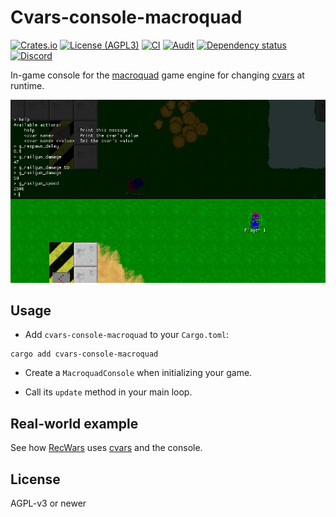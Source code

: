 # Cvars-console-macroquad

[![Crates.io](https://img.shields.io/crates/v/cvars-console-macroquad)](https://crates.io/crates/cvars-console-macroquad)
[![License (AGPL3)](https://img.shields.io/github/license/martin-t/cvars)](https://github.com/martin-t/cvars/blob/master/LICENSE)
[![CI](https://github.com/martin-t/cvars/workflows/CI-macroquad/badge.svg)](https://github.com/martin-t/cvars/actions)
[![Audit](https://github.com/martin-t/cvars/workflows/audit-macroquad/badge.svg)](https://rustsec.org/)
[![Dependency status](https://deps.rs/repo/github/martin-t/cvars/status.svg?path=cvars-console-macroquad)](https://deps.rs/repo/github/martin-t/cvars?path=cvars-console-macroquad)
[![Discord](https://img.shields.io/discord/770013530593689620?label=&logo=discord&logoColor=ffffff&color=7389D8&labelColor=6A7EC2)](https://discord.gg/aA7hCFvYh9)

In-game console for the [macroquad](https://github.com/not-fl3/macroquad) game engine for changing [cvars](https://github.com/martin-t/cvars) at runtime.

![Macroquad console](https://raw.githubusercontent.com/martin-t/cvars/master/media/cvars-console-macroquad.png)

## Usage

- Add `cvars-console-macroquad` to your `Cargo.toml`:

```shell
cargo add cvars-console-macroquad
```

- Create a `MacroquadConsole` when initializing your game.

- Call its `update` method in your main loop.

## Real-world example

See how [RecWars](https://github.com/martin-t/rec-wars) uses [cvars](https://github.com/martin-t/rec-wars/blob/master/src/cvars.rs) and the console.

## License

AGPL-v3 or newer
